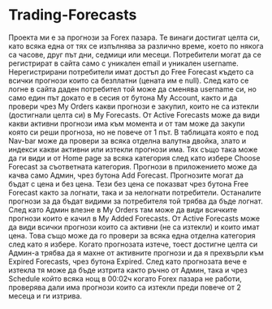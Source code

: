 # Trading-Forecasts

Проекта ми е за прогнози за Forex пазара. Те винаги достигат целта си, като всяка една от тях се изпълнява за различно време, което по някога са часове, друг път дни, седмици или месеци.  Потребители могат да се регистрират в сайта само с уникален email и уникален username. Нерегистрирани потребители имат достъп до Free Forecast където са всички прогнози които са безплатни (цената им е null). След като се логне в сайта даден потребител той може да сменява username си, но само един път докато е в сесия от бутона My Account, както и да провери чрез My Orders какви прогнози е закупил, които не са изтекли (достигнали целта си) в My Forecasts. От Active Forecasts може да види какви активни прогнози има към момента и от там може да закупи която си реши прогноза, но не повече от 1 път. В таблицата която е под Nav-bar може да провери за всяка отделна валутна двойка, злато и индекси какви активни или изтекли прогнози има. Тях също така може да ги види и от Home page за всяка категория след като избере Choose Forecast  за съответната категория.
Прогнози в приложението може да качва само Админ, чрез бутона Add Forecast. Прогнозите могат да бъдат с цена и без цена. Тези без цена се показват чрез бутона Free Forecast както за логнати, така и за нелогнати потребители. Останалите прогнози за да бъдат видими за потребителя той трябва да бъде логнат. След като Админ влезне в My Orders там може да види всичките прогнози които е качил в My Added Forecasts. От Active Forecasts може да види всички прогнози които са активни (не са изтекли) и които имат цена. Това също може да го провери за всяка една отделна категория след като я избере. Когато прогнозата изтече, тоест достигне целта си Админ-а трябва да я махне от активните прогнози и да я прехвърли към Expired Forecasts, чрез бутона Expired. След като прогнозата вече е изтекла тя може да бъде изтрита както ръчно от Админ, така и чрез Schedule който всяка нощ в 00:02ч когато Forex пазара не работи, проверява дали има прогнози които са изтекли преди повече от 2 месеца и ги изтрива.
